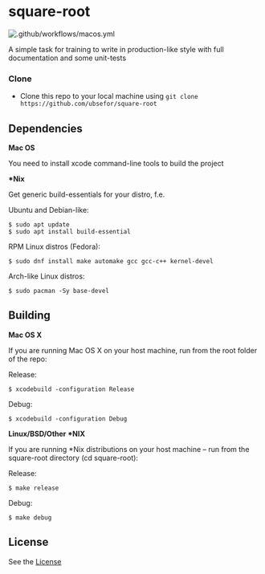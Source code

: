 # square-root

![.github/workflows/macos.yml](https://github.com/Ubsefor/square-root/workflows/.github/workflows/macos.yml/badge.svg)

A simple task for training to write in production-like style with full documentation and some unit-tests

### Clone

- Clone this repo to your local machine using `git clone https://github.com/ubsefor/square-root`

  

## Dependencies

**Mac OS**

You need to install xcode command-line tools to build the project

**\*Nix**

Get generic build-essentials for your distro, f.e.

Ubuntu and Debian-like: 

```shell
$ sudo apt update
$ sudo apt install build-essential
```

RPM Linux distros (Fedora):

```shell
$ sudo dnf install make automake gcc gcc-c++ kernel-devel
```

Arch-like Linux distros:

```shell
$ sudo pacman -Sy base-devel
```



## Building

**Mac OS X**

If you are running Mac OS X on your host machine, run from the root folder of the repo:

Release:
```shell
$ xcodebuild -configuration Release
```

Debug:
```shell
$ xcodebuild -configuration Debug
```

**Linux/BSD/Other \*NIX**

If you are running  \*Nix distributions on your host machine  – run from the square-root directory (cd square-root):

Release:
```shell
$ make release
```

Debug:
```shell
$ make debug
```


## License 

See the [License](LICENSE)

